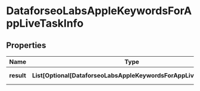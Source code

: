 # DataforseoLabsAppleKeywordsForAppLiveTaskInfo


## Properties

| Name | Type | Description | Notes |
|------------ | ------------- | ------------- | -------------|
**result** | **List[Optional[DataforseoLabsAppleKeywordsForAppLiveResultInfo]]** | array of results |[optional]|